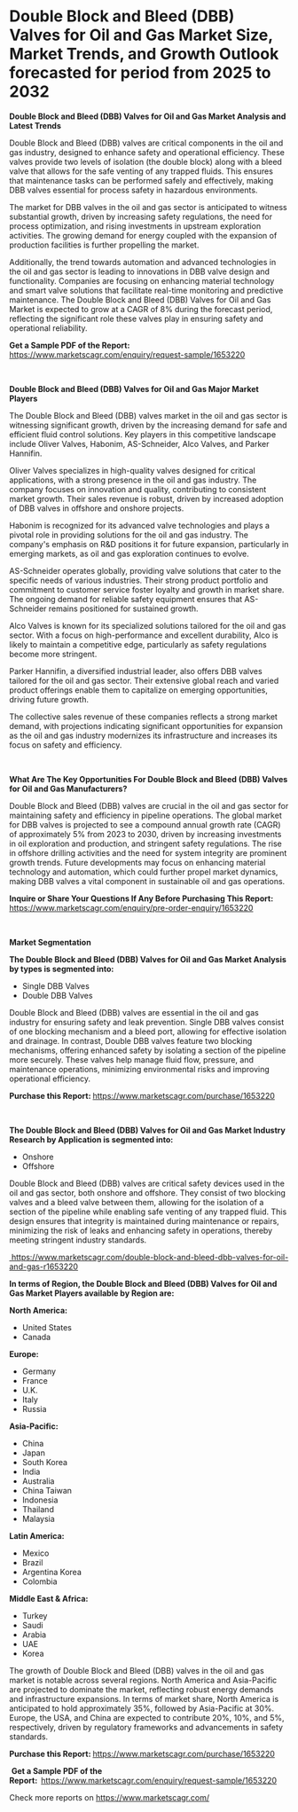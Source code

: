 <p><h1>Double Block and Bleed (DBB) Valves for Oil and Gas Market Size, Market Trends, and Growth Outlook forecasted for period from 2025 to 2032</h1></p><p><strong>Double Block and Bleed (DBB) Valves for Oil and Gas Market Analysis and Latest Trends</strong></p>
<p><p>Double Block and Bleed (DBB) valves are critical components in the oil and gas industry, designed to enhance safety and operational efficiency. These valves provide two levels of isolation (the double block) along with a bleed valve that allows for the safe venting of any trapped fluids. This ensures that maintenance tasks can be performed safely and effectively, making DBB valves essential for process safety in hazardous environments.</p><p>The market for DBB valves in the oil and gas sector is anticipated to witness substantial growth, driven by increasing safety regulations, the need for process optimization, and rising investments in upstream exploration activities. The growing demand for energy coupled with the expansion of production facilities is further propelling the market.</p><p>Additionally, the trend towards automation and advanced technologies in the oil and gas sector is leading to innovations in DBB valve design and functionality. Companies are focusing on enhancing material technology and smart valve solutions that facilitate real-time monitoring and predictive maintenance. The Double Block and Bleed (DBB) Valves for Oil and Gas Market is expected to grow at a CAGR of 8% during the forecast period, reflecting the significant role these valves play in ensuring safety and operational reliability.</p></p>
<p><strong>Get a Sample PDF of the Report:&nbsp;</strong> <a href="https://www.marketscagr.com/enquiry/request-sample/1653220?utm_campaign=2449&utm_medium=2&utm_source=Github&utm_content=ia&utm_term=27022025&utm_id=double-block-and-bleed-dbb-valves-for-oil-and-gas">https://www.marketscagr.com/enquiry/request-sample/1653220</a></p>
<p>&nbsp;</p>
<p><strong>Double Block and Bleed (DBB) Valves for Oil and Gas Major Market Players</strong></p>
<p><p>The Double Block and Bleed (DBB) valves market in the oil and gas sector is witnessing significant growth, driven by the increasing demand for safe and efficient fluid control solutions. Key players in this competitive landscape include Oliver Valves, Habonim, AS-Schneider, Alco Valves, and Parker Hannifin.</p><p>Oliver Valves specializes in high-quality valves designed for critical applications, with a strong presence in the oil and gas industry. The company focuses on innovation and quality, contributing to consistent market growth. Their sales revenue is robust, driven by increased adoption of DBB valves in offshore and onshore projects.</p><p>Habonim is recognized for its advanced valve technologies and plays a pivotal role in providing solutions for the oil and gas industry. The company's emphasis on R&D positions it for future expansion, particularly in emerging markets, as oil and gas exploration continues to evolve.</p><p>AS-Schneider operates globally, providing valve solutions that cater to the specific needs of various industries. Their strong product portfolio and commitment to customer service foster loyalty and growth in market share. The ongoing demand for reliable safety equipment ensures that AS-Schneider remains positioned for sustained growth.</p><p>Alco Valves is known for its specialized solutions tailored for the oil and gas sector. With a focus on high-performance and excellent durability, Alco is likely to maintain a competitive edge, particularly as safety regulations become more stringent.</p><p>Parker Hannifin, a diversified industrial leader, also offers DBB valves tailored for the oil and gas sector. Their extensive global reach and varied product offerings enable them to capitalize on emerging opportunities, driving future growth.</p><p>The collective sales revenue of these companies reflects a strong market demand, with projections indicating significant opportunities for expansion as the oil and gas industry modernizes its infrastructure and increases its focus on safety and efficiency.</p></p>
<p>&nbsp;</p>
<p><strong>What Are The Key Opportunities For Double Block and Bleed (DBB) Valves for Oil and Gas Manufacturers?</strong></p>
<p><p>Double Block and Bleed (DBB) valves are crucial in the oil and gas sector for maintaining safety and efficiency in pipeline operations. The global market for DBB valves is projected to see a compound annual growth rate (CAGR) of approximately 5% from 2023 to 2030, driven by increasing investments in oil exploration and production, and stringent safety regulations. The rise in offshore drilling activities and the need for system integrity are prominent growth trends. Future developments may focus on enhancing material technology and automation, which could further propel market dynamics, making DBB valves a vital component in sustainable oil and gas operations.</p></p>
<p><strong>Inquire or Share Your Questions If Any Before Purchasing This Report:</strong> <a href="https://www.marketscagr.com/enquiry/pre-order-enquiry/1653220?utm_campaign=2449&utm_medium=2&utm_source=Github&utm_content=ia&utm_term=27022025&utm_id=double-block-and-bleed-dbb-valves-for-oil-and-gas">https://www.marketscagr.com/enquiry/pre-order-enquiry/1653220</a></p>
<p>&nbsp;</p>
<p><strong>Market Segmentation</strong></p>
<p><strong>The Double Block and Bleed (DBB) Valves for Oil and Gas Market Analysis by types is segmented into:</strong></p>
<p><ul><li>Single DBB Valves</li><li>Double DBB Valves</li></ul></p>
<p><p>Double Block and Bleed (DBB) valves are essential in the oil and gas industry for ensuring safety and leak prevention. Single DBB valves consist of one blocking mechanism and a bleed port, allowing for effective isolation and drainage. In contrast, Double DBB valves feature two blocking mechanisms, offering enhanced safety by isolating a section of the pipeline more securely. These valves help manage fluid flow, pressure, and maintenance operations, minimizing environmental risks and improving operational efficiency.</p></p>
<p><strong>Purchase this Report:&nbsp;</strong><a href="https://www.marketscagr.com/purchase/1653220?utm_campaign=2449&utm_medium=2&utm_source=Github&utm_content=ia&utm_term=27022025&utm_id=double-block-and-bleed-dbb-valves-for-oil-and-gas">https://www.marketscagr.com/purchase/1653220</a></p>
<p>&nbsp;</p>
<p><strong>The Double Block and Bleed (DBB) Valves for Oil and Gas Market Industry Research by Application is segmented into:</strong></p>
<p><ul><li>Onshore</li><li>Offshore</li></ul></p>
<p><p>Double Block and Bleed (DBB) valves are critical safety devices used in the oil and gas sector, both onshore and offshore. They consist of two blocking valves and a bleed valve between them, allowing for the isolation of a section of the pipeline while enabling safe venting of any trapped fluid. This design ensures that integrity is maintained during maintenance or repairs, minimizing the risk of leaks and enhancing safety in operations, thereby meeting stringent industry standards.</p></p>
<p><a href="https://www.marketscagr.com/double-block-and-bleed-dbb-valves-for-oil-and-gas-r1653220?utm_campaign=2449&utm_medium=2&utm_source=Github&utm_content=ia&utm_term=27022025&utm_id=double-block-and-bleed-dbb-valves-for-oil-and-gas">&nbsp;https://www.marketscagr.com/double-block-and-bleed-dbb-valves-for-oil-and-gas-r1653220</a></p>
<p><strong>In terms of Region, the Double Block and Bleed (DBB) Valves for Oil and Gas Market Players available by Region are:</strong></p>
<p>
    <p> <strong> North America: </strong>
        <ul>
            <li>United States</li>
            <li>Canada</li>
        </ul>
        </p> 
    <p> <strong> Europe: </strong>
        <ul>
            <li>Germany</li>
            <li>France</li>
            <li>U.K.</li>
            <li>Italy</li>
            <li>Russia</li>
        </ul>
        </p> 
    <p> <strong> Asia-Pacific: </strong>
        <ul>
            <li>China</li>
            <li>Japan</li>
            <li>South Korea</li>
            <li>India</li>
            <li>Australia</li>
            <li>China Taiwan</li>
            <li>Indonesia</li>
            <li>Thailand</li>
            <li>Malaysia</li>
        </ul>
        </p> 
    <p> <strong> Latin America: </strong>
        <ul>
            <li>Mexico</li>
            <li>Brazil</li>
            <li>Argentina Korea</li>
            <li>Colombia</li>
        </ul>
        </p> 
    <p> <strong> Middle East & Africa: </strong>
        <ul>
            <li>Turkey</li>
            <li>Saudi</li>
            <li>Arabia</li>
            <li>UAE</li>
            <li>Korea</li>
        </ul>
    </p>
    </p>
<p><p>The growth of Double Block and Bleed (DBB) valves in the oil and gas market is notable across several regions. North America and Asia-Pacific are projected to dominate the market, reflecting robust energy demands and infrastructure expansions. In terms of market share, North America is anticipated to hold approximately 35%, followed by Asia-Pacific at 30%. Europe, the USA, and China are expected to contribute 20%, 10%, and 5%, respectively, driven by regulatory frameworks and advancements in safety standards.</p></p>
<p><strong>Purchase this Report: </strong><a href="https://www.marketscagr.com/purchase/1653220?utm_campaign=2449&utm_medium=2&utm_source=Github&utm_content=ia&utm_term=27022025&utm_id=double-block-and-bleed-dbb-valves-for-oil-and-gas">https://www.marketscagr.com/purchase/1653220</a></p>
<p>&nbsp;<strong>Get a Sample PDF of the Report:&nbsp;&nbsp;</strong><a href="https://www.marketscagr.com/enquiry/request-sample/1653220?utm_campaign=2449&utm_medium=2&utm_source=Github&utm_content=ia&utm_term=27022025&utm_id=double-block-and-bleed-dbb-valves-for-oil-and-gas">https://www.marketscagr.com/enquiry/request-sample/1653220</a></p>
<p><strong></strong></p>
<p>Check more reports on <a href="https://www.marketscagr.com/?utm_campaign=2449&utm_medium=2&utm_source=Github&utm_content=ia&utm_term=27022025&utm_id=double-block-and-bleed-dbb-valves-for-oil-and-gas">https://www.marketscagr.com/</a></p>